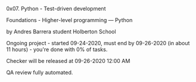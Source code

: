 0x07. Python - Test-driven development

Foundations - Higher-level programming ― Python

by Andres Barrera student Holberton School

Ongoing project - started 09-24-2020, must end by 09-26-2020 (in about 11 hours) - you're done with 0% of tasks.

Checker will be released at 09-26-2020 12:00 AM

QA review fully automated. 